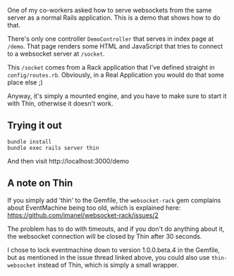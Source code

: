 One of my co-workers asked how to serve websockets from the same server as a normal Rails
application. This is a demo that shows how to do that.

There's only one controller `DemoController` that serves in index page at `/demo`. That page
renders some HTML and JavaScript that tries to connect to a websocket server at `/socket`.

This `/socket` comes from a Rack application that I've defined straight in `config/routes.rb`.
Obviously, in a Real Application you would do that some place else ;)

Anyway, it's simply a mounted engine, and you have to make sure to start it with Thin, otherwise
it doesn't work.

## Trying it out

    bundle install
    bundle exec rails server thin

And then visit http://localhost:3000/demo

## A note on Thin

If you simply add 'thin' to the Gemfile, the `websocket-rack` gem complains
about EventMachine being too old, which is explained here:
https://github.com/imanel/websocket-rack/issues/2

The problem has to do with timeouts, and if you don't do anything about it,
the websocket connection will be closed by Thin after 30 seconds.

I chose to lock eventmachine down to version 1.0.0.beta.4 in the Gemfile, but
as mentioned in the issue thread linked above, you could also use `thin-websocket` instead of
Thin, which is simply a small wrapper.
